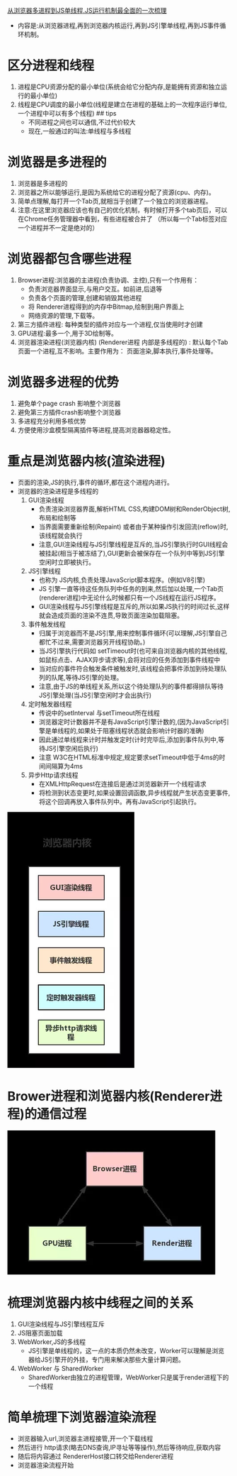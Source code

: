  [从浏览器多进程到JS单线程,JS运行机制最全面的一次梳理](https://juejin.im/post/5a6547d0f265da3e283a1df7)
 * 内容是:从浏览器进程,再到浏览器内核运行,再到JS引擎单线程,再到JS事件循环机制。
 # 区分进程和线程
   1. 进程是CPU资源分配的最小单位(系统会给它分配内存,是能拥有资源和独立运行的最小单位)
   2. 线程是CPU调度的最小单位(线程是建立在进程的基础上的一次程序运行单位,一个进程中可以有多个线程)
    ## tips
      *  不同进程之间也可以通信,不过代价较大
      *  现在,一般通过的叫法:单线程与多线程
# 浏览器是多进程的
   1. 浏览器是多进程的
   2. 浏览器之所以能够运行,是因为系统给它的进程分配了资源(cpu、内存)。
   3. 简单点理解,每打开一个Tab页,就相当于创建了一个独立的浏览器进程。
   4. 注意:在这里浏览器应该也有自己的优化机制，有时候打开多个tab页后，可以在Chrome任务管理器中看到，有些进程被合并了 （所以每一个Tab标签对应一个进程并不一定是绝对的）   
# 浏览器都包含哪些进程
   1.  Browser进程:浏览器的主进程(负责协调、主控),只有一个作用有：
       * 负责浏览器界面显示,与用户交互。如前进,后退等
       * 负责各个页面的管理,创建和销毁其他进程
       * 将 Renderer进程得到的内存中Bitmap,绘制到用户界面上
       * 网络资源的管理,下载等。 
   2. 第三方插件进程: 每种类型的插件对应与一个进程,仅当使用时才创建
   3. GPU进程:最多一个,用于3D绘制等。
   4. 浏览器渲染进程(浏览器内核) (Renderer进程 内部是多线程的) : 默认每个Tab页面一个进程,互不影响。主要作用为： 页面渲染,脚本执行,事件处理等。
# 浏览器多进程的优势
  1. 避免单个page crash 影响整个浏览器
  2. 避免第三方插件crash影响整个浏览器
  3. 多进程充分利用多核优势
  4. 方便使用沙盒模型隔离插件等进程,提高浏览器器稳定性。
# 重点是浏览器内核(渲染进程)  
   * 页面的渲染,JS的执行,事件的循环,都在这个进程内进行。
   * 浏览器的渲染进程是多线程的
      1. GUI渲染线程
         * 负责渲染浏览器界面,解析HTML CSS,构建DOM树和RenderObject树,布局和绘制等
         * 当界面需要重新绘制(Repaint) 或者由于某种操作引发回流(reflow)时,该线程就会执行
         * 注意,GUI渲染线程与JS引擎线程是互斥的,当JS引擎执行时GUI线程会被挂起(相当于被冻结了),GUI更新会被保存在一个队列中等到JS引擎空闲时立即被执行。
      2. JS引擎线程
         * 也称为 JS内核,负责处理JavaScript脚本程序。(例如V8引擎)
         * JS 引擎一直等待这任务队列中任务的到来,然后加以处理,一个Tab页(renderer进程)中无论什么时候都只有一个JS线程在运行JS程序。
         * GUI渲染线程与JS引擎线程是互斥的,所以如果JS执行的时间过长,这样就会造成页面的渲染不连贯,导致页面渲染加载阻塞。
      3. 事件触发线程
         * 归属于浏览器而不是JS引擎,用来控制事件循环(可以理解,JS引擎自己都忙不过来,需要浏览器另开线程协助。)
         * 当JS引擎执行代码如 setTimeout时(也可来自浏览器内核的其他线程,如鼠标点击、AJAX异步请求等),会将对应的任务添加到事件线程中
         * 当对应的事件符合触发条件被触发时,该线程会把事件添加到待处理队列的队尾,等待JS引擎的处理。
         * 注意,由于JS的单线程关系,所以这个待处理队列的事件都得排队等待JS引擎处理(当JS引擎空闲时才会出执行)  
      4. 定时触发器线程
         * 传说中的setInterval 与setTimeout所在线程
         * 浏览器定时计数器并不是有JavaScript引擎计数的,(因为JavaScript引擎是单线程的,如果处于阻塞线程状态就会影响计时器的准确)
         *  因此通过单线程来计时并触发定时(计时完毕后,添加到事件队列中,等待JS引擎空闲后执行)
         * 注意 W3C在HTML标准中规定,规定要求setTimeout中低于4ms的时间间隔算为4ms
      5. 异步Http请求线程
         * 在XMLHttpRequest在连接后是通过浏览器新开一个线程请求
         * 将检测到状态变更时,如果设置回调函数,异步线程就产生状态变更事件,将这个回调再放入事件队列中。再有JavaScript引起执行。
       
![](https://raw.githubusercontent.com/1391020381/Web-Foundation/master/articles/JavaScript%E7%9B%B8%E5%85%B3/img/%E6%B5%8F%E8%A7%88%E5%99%A8%E5%86%85%E6%A0%B8.jpg)   
 
# Brower进程和浏览器内核(Renderer进程)的通信过程
![](https://raw.githubusercontent.com/1391020381/Web-Foundation/master/articles/JavaScript%E7%9B%B8%E5%85%B3/img/%E8%BF%9B%E7%A8%8B%E9%80%9A%E4%BF%A1.jpg)

# 梳理浏览器内核中线程之间的关系
  1. GUI渲染线程与JS引擎线程互斥
  2. JS阻塞页面加载
  3.  WebWorker,JS的多线程
       * JS引擎是单线程的，这一点的本质仍然未改变，Worker可以理解是浏览器给JS引擎开的外挂，专门用来解决那些大量计算问题。
  4. WebWorker 与 SharedWorker
     * SharedWorker由独立的进程管理，WebWorker只是属于render进程下的一个线程
# 简单梳理下浏览器渲染流程
   * 浏览器输入url,浏览器主进程接管,开一个下载线程
   * 然后进行 http请求(略去DNS查询,IP寻址等等操作),然后等待响应,获取内容
   * 随后将内容通过 RendererHost接口转交给Renderer进程
   * 浏览器渲染流程开始  
       

 